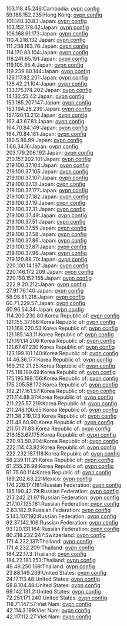 103.118.45.246:Cambodia: [ovpn config](vpn/103_118_45_246.ovpn)  
59.188.152.235:Hong Kong: [ovpn config](vpn/59_188_152_235.ovpn)  
101.140.33.83:Japan: [ovpn config](vpn/101_140_33_83.ovpn)  
103.152.178.62:Japan: [ovpn config](vpn/103_152_178_62.ovpn)  
106.168.61.173:Japan: [ovpn config](vpn/106_168_61_173.ovpn)  
110.4.218.132:Japan: [ovpn config](vpn/110_4_218_132.ovpn)  
111.238.163.76:Japan: [ovpn config](vpn/111_238_163_76.ovpn)  
114.170.83.104:Japan: [ovpn config](vpn/114_170_83_104.ovpn)  
118.241.65.191:Japan: [ovpn config](vpn/118_241_65_191.ovpn)  
119.105.95.4:Japan: [ovpn config](vpn/119_105_95_4.ovpn)  
119.239.80.144:Japan: [ovpn config](vpn/119_239_80_144.ovpn)  
126.117.82.201:Japan: [ovpn config](vpn/126_117_82_201.ovpn)  
126.42.21.104:Japan: [ovpn config](vpn/126_42_21_104.ovpn)  
133.175.174.202:Japan: [ovpn config](vpn/133_175_174_202.ovpn)  
14.132.55.42:Japan: [ovpn config](vpn/14_132_55_42.ovpn)  
153.185.207.147:Japan: [ovpn config](vpn/153_185_207_147.ovpn)  
153.194.28.239:Japan: [ovpn config](vpn/153_194_28_239.ovpn)  
157.120.13.212:Japan: [ovpn config](vpn/157_120_13_212.ovpn)  
162.43.67.81:Japan: [ovpn config](vpn/162_43_67_81.ovpn)  
164.70.84.149:Japan: [ovpn config](vpn/164_70_84_149.ovpn)  
164.70.84.181:Japan: [ovpn config](vpn/164_70_84_181.ovpn)  
180.5.86.99:Japan: [ovpn config](vpn/180_5_86_99.ovpn)  
1.66.34.16:Japan: [ovpn config](vpn/1_66_34_16.ovpn)  
203.179.206.192:Japan: [ovpn config](vpn/203_179_206_192.ovpn)  
210.157.202.101:Japan: [ovpn config](vpn/210_157_202_101.ovpn)  
219.100.37.104:Japan: [ovpn config](vpn/219_100_37_104.ovpn)  
219.100.37.105:Japan: [ovpn config](vpn/219_100_37_105.ovpn)  
219.100.37.107:Japan: [ovpn config](vpn/219_100_37_107.ovpn)  
219.100.37.13:Japan: [ovpn config](vpn/219_100_37_13.ovpn)  
219.100.37.177:Japan: [ovpn config](vpn/219_100_37_177.ovpn)  
219.100.37.182:Japan: [ovpn config](vpn/219_100_37_182.ovpn)  
219.100.37.19:Japan: [ovpn config](vpn/219_100_37_19.ovpn)  
219.100.37.31:Japan: [ovpn config](vpn/219_100_37_31.ovpn)  
219.100.37.49:Japan: [ovpn config](vpn/219_100_37_49.ovpn)  
219.100.37.51:Japan: [ovpn config](vpn/219_100_37_51.ovpn)  
219.100.37.55:Japan: [ovpn config](vpn/219_100_37_55.ovpn)  
219.100.37.58:Japan: [ovpn config](vpn/219_100_37_58.ovpn)  
219.100.37.86:Japan: [ovpn config](vpn/219_100_37_86.ovpn)  
219.100.37.87:Japan: [ovpn config](vpn/219_100_37_87.ovpn)  
219.100.37.96:Japan: [ovpn config](vpn/219_100_37_96.ovpn)  
219.120.88.70:Japan: [ovpn config](vpn/219_120_88_70.ovpn)  
220.100.14.197:Japan: [ovpn config](vpn/220_100_14_197.ovpn)  
220.146.172.209:Japan: [ovpn config](vpn/220_146_172_209.ovpn)  
220.150.152.155:Japan: [ovpn config](vpn/220_150_152_155.ovpn)  
222.9.20.212:Japan: [ovpn config](vpn/222_9_20_212.ovpn)  
27.91.76.140:Japan: [ovpn config](vpn/27_91_76_140.ovpn)  
58.98.81.218:Japan: [ovpn config](vpn/58_98_81_218.ovpn)  
60.71.229.57:Japan: [ovpn config](vpn/60_71_229_57.ovpn)  
60.96.54.34:Japan: [ovpn config](vpn/60_96_54_34.ovpn)  
114.200.230.80:Korea Republic of: [ovpn config](vpn/114_200_230_80.ovpn)  
121.155.37.166:Korea Republic of: [ovpn config](vpn/121_155_37_166.ovpn)  
121.168.220.53:Korea Republic of: [ovpn config](vpn/121_168_220_53.ovpn)  
121.185.143.11:Korea Republic of: [ovpn config](vpn/121_185_143_11.ovpn)  
121.191.14.206:Korea Republic of: [ovpn config](vpn/121_191_14_206.ovpn)  
121.67.47.230:Korea Republic of: [ovpn config](vpn/121_67_47_230.ovpn)  
123.199.101.140:Korea Republic of: [ovpn config](vpn/123_199_101_140.ovpn)  
14.46.36.177:Korea Republic of: [ovpn config](vpn/14_46_36_177.ovpn)  
169.212.21.25:Korea Republic of: [ovpn config](vpn/169_212_21_25.ovpn)  
175.118.189.69:Korea Republic of: [ovpn config](vpn/175_118_189_69.ovpn)  
175.195.168.156:Korea Republic of: [ovpn config](vpn/175_195_168_156.ovpn)  
175.205.58.172:Korea Republic of: [ovpn config](vpn/175_205_58_172.ovpn)  
182.217.161.57:Korea Republic of: [ovpn config](vpn/182_217_161_57.ovpn)  
211.114.88.37:Korea Republic of: [ovpn config](vpn/211_114_88_37.ovpn)  
211.225.57.219:Korea Republic of: [ovpn config](vpn/211_225_57_219.ovpn)  
211.248.100.65:Korea Republic of: [ovpn config](vpn/211_248_100_65.ovpn)  
211.38.219.123:Korea Republic of: [ovpn config](vpn/211_38_219_123.ovpn)  
211.48.60.90:Korea Republic of: [ovpn config](vpn/211_48_60_90.ovpn)  
211.51.71.83:Korea Republic of: [ovpn config](vpn/211_51_71_83.ovpn)  
218.153.67.175:Korea Republic of: [ovpn config](vpn/218_153_67_175.ovpn)  
220.93.50.204:Korea Republic of: [ovpn config](vpn/220_93_50_204.ovpn)  
222.114.43.92:Korea Republic of: [ovpn config](vpn/222_114_43_92.ovpn)  
222.232.187.118:Korea Republic of: [ovpn config](vpn/222_232_187_118.ovpn)  
58.239.111.21:Korea Republic of: [ovpn config](vpn/58_239_111_21.ovpn)  
61.255.26.99:Korea Republic of: [ovpn config](vpn/61_255_26_99.ovpn)  
61.75.60.114:Korea Republic of: [ovpn config](vpn/61_75_60_114.ovpn)  
189.202.63.22:Mexico: [ovpn config](vpn/189_202_63_22.ovpn)  
176.226.177.161:Russian Federation: [ovpn config](vpn/176_226_177_161.ovpn)  
185.190.42.79:Russian Federation: [ovpn config](vpn/185_190_42_79.ovpn)  
213.242.21.97:Russian Federation: [ovpn config](vpn/213_242_21_97.ovpn)  
217.107.125.181:Russian Federation: [ovpn config](vpn/217_107_125_181.ovpn)  
2.63.182.9:Russian Federation: [ovpn config](vpn/2_63_182_9.ovpn)  
5.143.107.192:Russian Federation: [ovpn config](vpn/5_143_107_192.ovpn)  
92.37.142.106:Russian Federation: [ovpn config](vpn/92_37_142_106.ovpn)  
93.120.131.164:Russian Federation: [ovpn config](vpn/93_120_131_164.ovpn)  
80.218.232.247:Switzerland: [ovpn config](vpn/80_218_232_247.ovpn)  
171.4.232.137:Thailand: [ovpn config](vpn/171_4_232_137.ovpn)  
171.4.232.209:Thailand: [ovpn config](vpn/171_4_232_209.ovpn)  
184.22.17.3:Thailand: [ovpn config](vpn/184_22_17_3.ovpn)  
184.22.181.253:Thailand: [ovpn config](vpn/184_22_181_253.ovpn)  
49.49.250.169:Thailand: [ovpn config](vpn/49_49_250_169.ovpn)  
23.88.149.239:United States: [ovpn config](vpn/23_88_149_239.ovpn)  
24.17.113.48:United States: [ovpn config](vpn/24_17_113_48.ovpn)  
68.8.104.48:United States: [ovpn config](vpn/68_8_104_48.ovpn)  
69.142.131.2:United States: [ovpn config](vpn/69_142_131_2.ovpn)  
72.251.171.240:United States: [ovpn config](vpn/72_251_171_240.ovpn)  
118.71.147.57:Viet Nam: [ovpn config](vpn/118_71_147_57.ovpn)  
42.114.3.199:Viet Nam: [ovpn config](vpn/42_114_3_199.ovpn)  
42.117.112.27:Viet Nam: [ovpn config](vpn/42_117_112_27.ovpn)  
